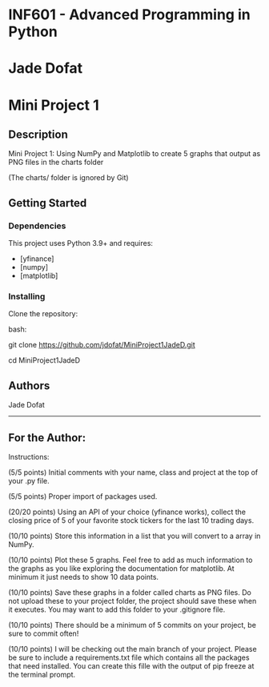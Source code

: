 # INF601 - Advanced Programming in Python

# Jade Dofat

# Mini Project 1
 
## Description

Mini Project 1: Using NumPy and Matplotlib to create 5 graphs that output as PNG files in the charts folder

(The charts/ folder is ignored by Git)
 
## Getting Started
 
### Dependencies
 
This project uses Python 3.9+ and requires:

- [yfinance]
- [numpy]
- [matplotlib]
 
### Installing
 
Clone the repository:

bash:

git clone https://github.com/jdofat/MiniProject1JadeD.git

cd MiniProject1JadeD
 
 
## Authors
 
Jade Dofat

------

## For the Author:

Instructions:

(5/5 points) Initial comments with your name, class and project at the top of your .py file.

(5/5 points) Proper import of packages used.

(20/20 points) Using an API of your choice (yfinance works), collect the closing price of 5 of your favorite stock tickers for the last 10 trading days.

(10/10 points) Store this information in a list that you will convert to a array in NumPy.

(10/10 points) Plot these 5 graphs. Feel free to add as much information to the graphs as you like exploring the documentation for matplotlib. At minimum it just needs to show 10 data points.

(10/10 points) Save these graphs in a folder called charts as PNG files. Do not upload these to your project folder, the project should save these when it executes. You may want to add this folder to your .gitignore file.

(10/10 points) There should be a minimum of 5 commits on your project, be sure to commit often!

(10/10 points) I will be checking out the main branch of your project. Please be sure to include a requirements.txt file which contains all the packages that need installed. You can create this fille with the output of pip freeze at the terminal prompt.
